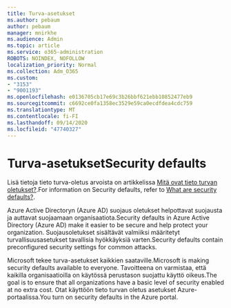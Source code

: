 ```yaml
---
title: Turva-asetukset
ms.author: pebaum
author: pebaum
manager: mnirkhe
ms.audience: Admin
ms.topic: article
ms.service: o365-administration
ROBOTS: NOINDEX, NOFOLLOW
localization_priority: Normal
ms.collection: Adm_O365
ms.custom:
- "3153"
- "9001193"
ms.openlocfilehash: e0136705cb17e69c3b26bbf621ebb10852477eb9
ms.sourcegitcommit: c6692ce0fa1358ec3529e59ca0ecdfdea4cdc759
ms.translationtype: MT
ms.contentlocale: fi-FI
ms.lasthandoff: 09/14/2020
ms.locfileid: "47740327"
---
```

# <a name="security-defaults"></a><span data-ttu-id="7e7ee-102">Turva-asetukset</span><span class="sxs-lookup"><span data-stu-id="7e7ee-102">Security defaults</span></span>

<span data-ttu-id="7e7ee-103">Lisä tietoja tieto turva-oletus arvoista on artikkelissa [Mitä ovat tieto turvan oletukset?](https://docs.microsoft.com/azure/active-directory/conditional-access/concept-conditional-access-security-defaults).</span><span class="sxs-lookup"><span data-stu-id="7e7ee-103">For information on Security defaults, refer to [What are security defaults?](https://docs.microsoft.com/azure/active-directory/conditional-access/concept-conditional-access-security-defaults).</span></span>

<span data-ttu-id="7e7ee-104">Azure Active Directoryn (Azure AD) suojaus oletukset helpottavat suojausta ja auttavat suojaamaan organisaatiota.</span><span class="sxs-lookup"><span data-stu-id="7e7ee-104">Security defaults in Azure Active Directory (Azure AD) make it easier to be secure and help protect your organization.</span></span> <span data-ttu-id="7e7ee-105">Suojausoletukset sisältävät valmiiksi määritetyt turvallisuusasetukset tavallisia hyökkäyksiä varten.</span><span class="sxs-lookup"><span data-stu-id="7e7ee-105">Security defaults contain preconfigured security settings for common attacks.</span></span>

<span data-ttu-id="7e7ee-106">Microsoft tekee turva-asetukset kaikkien saataville.</span><span class="sxs-lookup"><span data-stu-id="7e7ee-106">Microsoft is making security defaults available to everyone.</span></span> <span data-ttu-id="7e7ee-107">Tavoitteena on varmistaa, että kaikilla organisaatioilla on käytössä perustason suojattu käyttö oikeus.</span><span class="sxs-lookup"><span data-stu-id="7e7ee-107">The goal is to ensure that all organizations have a basic level of security enabled at no extra cost.</span></span> <span data-ttu-id="7e7ee-108">Otat käyttöön tieto turvan oletus asetukset Azure-portaalissa.</span><span class="sxs-lookup"><span data-stu-id="7e7ee-108">You turn on security defaults in the Azure portal.</span></span>
